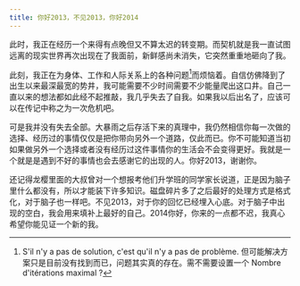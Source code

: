 ```yaml
---
title: 你好2013，不见2013，你好2014
---
```


此时，我正在经历一个来得有点晚但又不算太迟的转变期。而契机就是我一直试图远离的现实世界再次出现在了我面前，新鲜感尚未消失，它突然重重地砸向了我。

此刻，我正在为身体、工作和人际关系上的各种问题[^1]而烦恼着。自信仿佛降到了出生以来最深最宽的势井，我可能需要不少时间需要不少能量爬出这口井。自己一直以来的想法都如此经不起推敲，我几乎失去了自我。如果我以后出名了，应该可以在传记中称之为一次危机吧。

可是我并没有失去全部。大暴雨之后存活下来的真理中，我仍然相信你每一次做的选择、经历过的事情仅仅是把你带向另外一个道路，仅此而已。你不可能知道当初如果做另外一个选择或者没有经历过这件事情你的生活会不会变得更好。我就是一个就是是遇到不好的事情也会去感谢它的出现的人。你好2013，谢谢你。

还记得龙樱里面的大叔曾对一个想报考他们升学班的同学家长说道，正是因为脑子里什么都没有，所以才能装下许多知识。磁盘碎片多了之后最好的处理方式是格式化，对于脑子也一样吧。不见2013，对于你的回忆已经埋入心底。对于脑子中出现的空白，我会用来填补上最好的自己。2014你好，你来的一点都不迟，我真心希望你能见证一个新的我。

[^1]: S'il n'y a pas de solution, c'est qu'il n'y a pas de problème. 但可能解决方案只是目前没有找到而已，问题其实真的存在。需不需要设置一个 Nombre d'itérations maximal ?


